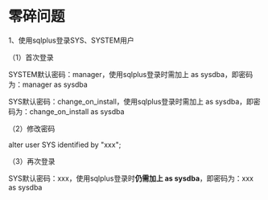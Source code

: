 # 零碎问题

1、使用sqlplus登录SYS、SYSTEM用户

（1）首次登录

SYSTEM默认密码：manager，使用sqlplus登录时需加上 as sysdba，即密码为：manager as sysdba

SYS默认密码：change\_on\_install，使用sqlplus登录时需加上 as sysdba，即密码为：change\_on\_install as sysdba

（2）修改密码

alter user SYS identified by "xxx";

（3）再次登录

SYS默认密码：xxx，使用sqlplus登录时**仍需加上 as sysdba**，即密码为：xxx as sysdba

